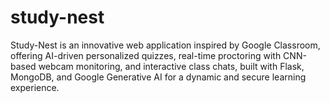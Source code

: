 # study-nest
Study-Nest is an innovative web application inspired by Google Classroom, offering AI-driven personalized quizzes, real-time proctoring with CNN-based webcam monitoring, and interactive class chats, built with Flask, MongoDB, and Google Generative AI for a dynamic and secure learning experience.
